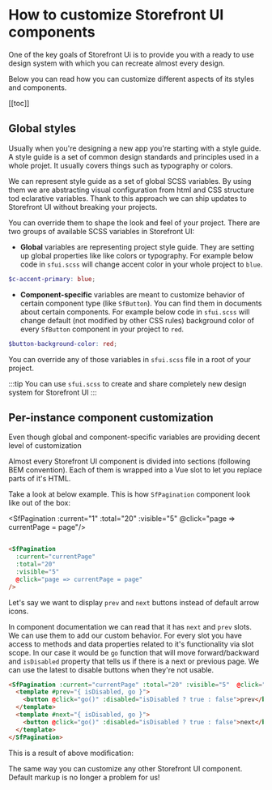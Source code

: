 # How to customize Storefront UI components

One of the key goals of Storefront Ui is to provide you with a ready to use design system with which you can recreate almost every design. 

Below you can read how you can customize different aspects of its styles and components.

[[toc]]
## Global styles
Usually when you're designing a new app you're starting with a style guide. A style guide is a set of common design standards and principles used in a whole projet. It usually covers things such as typography or colors. 

We can represent style guide as a set of global SCSS variables. By using them we are abstracting visual configuration from html and CSS structure tod eclarative variables. Thank to this approach we can ship updates to Storefront UI without breaking your projects.

You can override them to shape the look and feel of your project. There are two groups of available SCSS variables in Storefront UI:
- **Global** variables are representing project style guide. They are setting up global properties like like colors or typography.  For example below code in `sfui.scss` will change accent color in your whole project to `blue`.
```scss
$c-accent-primary: blue;
```
- **Component-specific** variables are meant to customize behavior of certain component type (like `SfButton`). You can find them in documents about certain components. For example below code in `sfui.scss` will change default (not modified by other CSS rules) background color of every `SfButton` component in your project to `red`.
```scss
$button-background-color: red;
```
You can override any of those variables in `sfui.scss` file in a root of your project.

:::tip 
You can use `sfui.scss` to create and share completely new design system for Storefront UI
:::

## Per-instance component customization

Even though global and component-specific variables are providing decent level of customization

Almost every Storefront UI component is divided into sections (following BEM convention). Each of them is wrapped into a Vue slot to let you replace parts of it's HTML. 

Take a look at below example. This is how `SfPagination` component look like out of the box:

<SfPagination :current="1" :total="20" :visible="5"  @click="page => currentPage = page"/>

````html

<SfPagination 
  :current="currentPage" 
  :total="20" 
  :visible="5"  
  @click="page => currentPage = page"
/>

````

Let's say we want to display `prev` and `next` buttons instead of default arrow icons. 

In component documentation we can read that it has `next` and `prev` slots. We can use them to add our custom behavior. For every slot you have access to methods and data properties related to it's functionality via slot scope. In our case it would be `go` function that will move forward/backward and `isDisabled` property that tells us if there is a next or previous page.
We can use the latest to disable buttons when they're not usable.

```html
<SfPagination :current="currentPage" :total="20" :visible="5"  @click="page => currentPage = page">
  <template #prev="{ isDisabled, go }">
    <button @click="go()" :disabled="isDisabled ? true : false">prev</button>
  </template>
  <template #next="{ isDisabled, go }">
    <button @click="go()" :disabled="isDisabled ? true : false">next</button>
  </template>
</SfPagination>
```
This is a result of above modification:

<PaginationCustomized />

The same way you can customize any other Storefront UI component. Default markup is no longer a problem for us!
